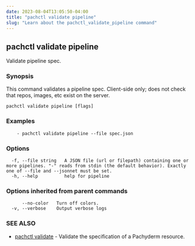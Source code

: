 ```yaml
---
date: 2023-08-04T13:05:50-04:00
title: "pachctl validate pipeline"
slug: "Learn about the pachctl_validate_pipeline command"
---
```


## pachctl validate pipeline

Validate pipeline spec.

### Synopsis

This command validates a pipeline spec.  Client-side only; does not check that repos, images, etc exist on the server.

```
pachctl validate pipeline [flags]
```

### Examples

```
	- pachctl validate pipeline --file spec.json
```

### Options

```
  -f, --file string   A JSON file (url or filepath) containing one or more pipelines. "-" reads from stdin (the default behavior). Exactly one of --file and --jsonnet must be set.
  -h, --help          help for pipeline
```

### Options inherited from parent commands

```
      --no-color   Turn off colors.
  -v, --verbose    Output verbose logs
```

### SEE ALSO

* [pachctl validate](/commands/pachctl_validate/)	 - Validate the specification of a Pachyderm resource.

